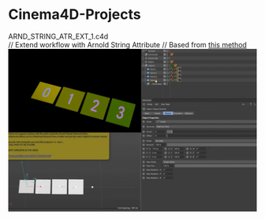# Cinema4D-Projects

ARND_STRING_ATR_EXT_1.c4d  
// Extend workflow with Arnold String Attribute // Based from [this method](https://www.youtube.com/watch?v=EAzoIx2vrm0)
![preview](!ALL-PREVIEW/Arnold_String-Path_Randomizer_Selector.gif)
